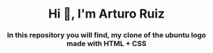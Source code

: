 <h1 align="center">Hi 👋, I'm Arturo Ruiz</h1>
<h3 align="center">In this repository you will find, my clone of the ubuntu logo made with HTML + CSS</h3>

